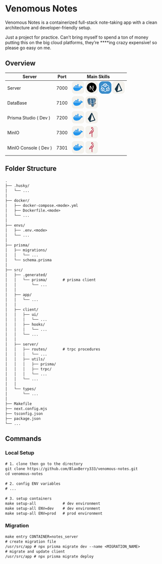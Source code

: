 # Venomous Notes

Venomous Notes is a containerized full-stack note-taking app with a clean architecture and developer-friendly setup.

Just a project for practice. Can’t bring myself to spend a ton of money putting this on the big cloud platforms, they’re \*\*\*\*ing crazy expensive! so please go easy on me.

## Overview

| Server                | Port | Main Skills                                                                                                                                                                                                                                                                                                                                                                                                                                                                                                                                                                                                                                                |
| --------------------- | :--: | ---------------------------------------------------------------------------------------------------------------------------------------------------------------------------------------------------------------------------------------------------------------------------------------------------------------------------------------------------------------------------------------------------------------------------------------------------------------------------------------------------------------------------------------------------------------------------------------------------------------------------------------------------------- |
| Server                | 7000 | <img src="https://github.com/BlaxBerry333/programming-notes/blob/main/docs/public/static/skill-icons/web-infrastructure--docker.png?raw=true" style="width:40px;" /> <img src="https://github.com/BlaxBerry333/programming-notes/blob/main/docs/public/static/skill-icons/web-frontend--nextjs.png?raw=true" style="width:40px;" /> <img src="https://github.com/BlaxBerry333/programming-notes/blob/main/docs/public/static/skill-icons/web-backend--trpc.png?raw=true" style="width:40px;" /> <img src="https://github.com/BlaxBerry333/programming-notes/blob/main/docs/public/static/skill-icons/database--prisma.png?raw=true" style="width:40px;" /> |
| DataBase              | 7100 | <img src="https://github.com/BlaxBerry333/programming-notes/blob/main/docs/public/static/skill-icons/web-infrastructure--docker.png?raw=true" style="width:40px;" /> <img src="https://github.com/BlaxBerry333/programming-notes/blob/main/docs/public/static/skill-icons/database--postgresql.png?raw=true" style="width:40px;" />                                                                                                                                                                                                                                                                                                                        |
| Prisma Studio ( Dev ) | 7200 | <img src="https://github.com/BlaxBerry333/programming-notes/blob/main/docs/public/static/skill-icons/web-infrastructure--docker.png?raw=true" style="width:40px;" /> <img src="https://github.com/BlaxBerry333/programming-notes/blob/main/docs/public/static/skill-icons/database--prisma.png?raw=true" style="width:40px;" />                                                                                                                                                                                                                                                                                                                            |
| MinIO                 | 7300 | <img src="https://github.com/BlaxBerry333/programming-notes/blob/main/docs/public/static/skill-icons/web-infrastructure--docker.png?raw=true" style="width:40px;" /> <img src="https://github.com/BlaxBerry333/programming-notes/blob/main/docs/public/static/skill-icons/database--minio.png?raw=true" style="width:40px;" />                                                                                                                                                                                                                                                                                                                             |
| MinIO Console ( Dev ) | 7301 | <img src="https://github.com/BlaxBerry333/programming-notes/blob/main/docs/public/static/skill-icons/web-infrastructure--docker.png?raw=true" style="width:40px;" /> <img src="https://github.com/BlaxBerry333/programming-notes/blob/main/docs/public/static/skill-icons/database--minio.png?raw=true"  style="width:40px;" />                                                                                                                                                                                                                                                                                                                            |

<!-- ## Features

- [ ] memo notes
- [x] stories collection
- [ ] foreign language study -->

<!-- ## Tech Stack

Main:

- [Next.js]()
- [TypeScript]()
- [TRPC]()
- [Prisma]()

Others:

- [Zod]()
- [Tanstack Query]()
- [NextAuth]() -->

## Folder Structure

```
.
├── .husky/
│   └── ...
│
├── docker/
│   ├── docker-compose.<mode>.yml
│   ├── Dockerfile.<mode>
│   └── ...
│
├── envs/
│   ├── .env.<mode>
│   └── ...
│
├── prisma/
│   ├── migrations/
│   │   └── ...
│   └── schema.prisma
│
├── src/
│   ├── .generated/
│   │   └── prisma/       # prisma client
│   │       └── ...
│   │
│   ├── app/
│   │   └── ...
│   │
│   ├── client/
│   │   ├── ui/
│   │   │   └── ...
│   │   ├── hooks/
│   │   │   └── ...
│   │   └── ...
│   │
│   ├── server/
│   │   ├── routes/       # trpc procedures
│   │   │   └── ...
│   │   ├── utils/
│   │   │   ├── prisma/
│   │   │   ├── trpc/
│   │   │   └── ...
│   │   └── ...
│   │
│   └── types/
│       └── ...
│
├── Makefile
├── next.config.mjs
├── tsconfig.json
├── package.json
└── ...
```

## Commands

### Local Setup

```shell
# 1. clone then go to the directory
git clone https://github.com/BlaxBerry333/venomous-notes.git
cd venomous-notes

# 2. config ENV variables
# ...

# 3. setup containers
make setup-all            # dev environment
make setup-all ENV=dev    # dev environment
make setup-all ENV=prod   # prod environment
```

### Migration

```shell
make entry CONTAINER=notes_server
# create migration file
/usr/src/app # npx prisma migrate dev --name <MIGRATION_NAME>
# migrate and update client
/usr/src/app # npx prisma migrate deploy

```
